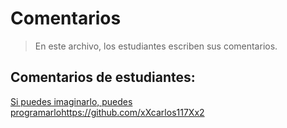 # Comentarios

> En este archivo, los estudiantes escriben sus comentarios.

## Comentarios de estudiantes:

[Si puedes imaginarlo, puedes programarlo](https://github.com/xXcarlos117Xx2)https://github.com/xXcarlos117Xx2




